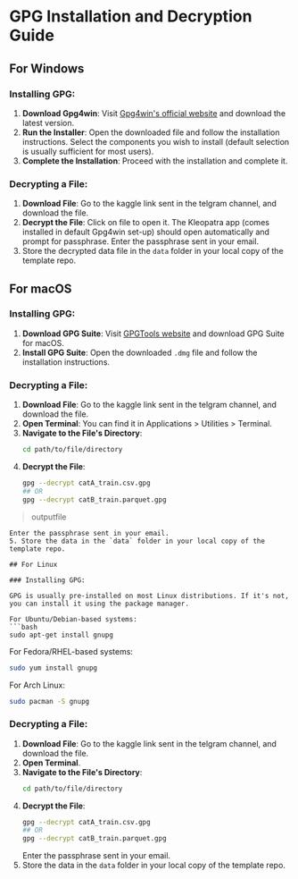 
# GPG Installation and Decryption Guide

## For Windows

### Installing GPG:

1. **Download Gpg4win**: Visit [Gpg4win's official website](https://www.gpg4win.org/) and download the latest version.
2. **Run the Installer**: Open the downloaded file and follow the installation instructions. Select the components you wish to install (default selection is usually sufficient for most users).
3. **Complete the Installation**: Proceed with the installation and complete it.

### Decrypting a File:

1. **Download File**: Go to the kaggle link sent in the telgram channel, and download the file. 
2. **Decrypt the File**:
   Click on file to open it. The Kleopatra app (comes installed in default Gpg4win set-up) should open automatically and prompt for passphrase. Enter the passphrase sent in your email.
3. Store the decrypted data file in the `data` folder in your local copy of the template repo.

## For macOS

### Installing GPG:

1. **Download GPG Suite**: Visit [GPGTools website](https://gpgtools.org/) and download GPG Suite for macOS.
2. **Install GPG Suite**: Open the downloaded `.dmg` file and follow the installation instructions.

### Decrypting a File:

1. **Download File**: Go to the kaggle link sent in the telgram channel, and download the file. 
2. **Open Terminal**: You can find it in Applications > Utilities > Terminal.
3. **Navigate to the File's Directory**:
   ```bash
   cd path/to/file/directory
   ```
4. **Decrypt the File**:
   ```bash
   gpg --decrypt catA_train.csv.gpg
   ## OR
   gpg --decrypt catB_train.parquet.gpg
> outputfile
   ```
   Enter the passphrase sent in your email.
5. Store the data in the `data` folder in your local copy of the template repo.

## For Linux

### Installing GPG:

GPG is usually pre-installed on most Linux distributions. If it's not, you can install it using the package manager.

For Ubuntu/Debian-based systems:
```bash
sudo apt-get install gnupg
```

For Fedora/RHEL-based systems:
```bash
sudo yum install gnupg
```

For Arch Linux:
```bash
sudo pacman -S gnupg
```

### Decrypting a File:

1. **Download File**: Go to the kaggle link sent in the telgram channel, and download the file. 
2. **Open Terminal**.
3. **Navigate to the File's Directory**:
   ```bash
   cd path/to/file/directory
   ```
4. **Decrypt the File**:
   ```bash
   gpg --decrypt catA_train.csv.gpg
   ## OR
   gpg --decrypt catB_train.parquet.gpg 
   ```
   Enter the passphrase sent in your email. 
5. Store the data in the `data` folder in your local copy of the template repo.
